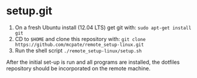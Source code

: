 setup.git
=========
1. On a fresh Ubuntu install (12.04 LTS) get git with:
`sudo apt-get install git`
2. CD to `$HOME` and clone this repository with:
`git clone https://github.com/mcpate/remote_setup-linux.git`
3. Run the shell script
`./remote_setup-linux/setup.sh`

After the initial set-up is run and all programs are installed, the dotfiles repository should be incorporated on the remote machine.






